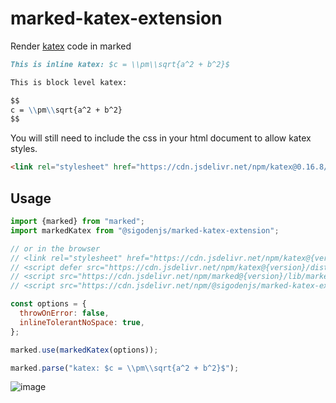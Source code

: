 # marked-katex-extension

Render [katex](https://katex.org/) code in marked

```markdown
This is inline katex: $c = \\pm\\sqrt{a^2 + b^2}$

This is block level katex:

$$
c = \\pm\\sqrt{a^2 + b^2}
$$
```

You will still need to include the css in your html document to allow katex styles.

```html
<link rel="stylesheet" href="https://cdn.jsdelivr.net/npm/katex@0.16.8/dist/katex.min.css" integrity="sha384-GvrOXuhMATgEsSwCs4smul74iXGOixntILdUW9XmUC6+HX0sLNAK3q71HotJqlAn" crossorigin="anonymous">
```

## Usage

```js
import {marked} from "marked";
import markedKatex from "@sigodenjs/marked-katex-extension";

// or in the browser
// <link rel="stylesheet" href="https://cdn.jsdelivr.net/npm/katex@{version}/dist/katex.min.css">
// <script defer src="https://cdn.jsdelivr.net/npm/katex@{version}/dist/katex.min.js"></script>
// <script src="https://cdn.jsdelivr.net/npm/marked@{version}/lib/marked.umd.js"></script>
// <script src="https://cdn.jsdelivr.net/npm/@sigodenjs/marked-katex-extension@{version}/lib/index.umd.js"></script>

const options = {
  throwOnError: false,
  inlineTolerantNoSpace: true,
};

marked.use(markedKatex(options));

marked.parse("katex: $c = \\pm\\sqrt{a^2 + b^2}$");
```

![image](https://github.com/user-attachments/assets/a24c3c3b-3085-463d-ad12-ed6e92c30e3c)